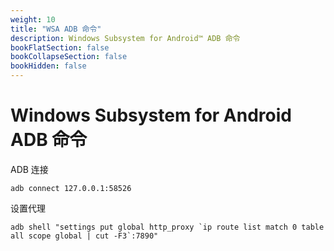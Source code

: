 ```yaml
---
weight: 10
title: "WSA ADB 命令"
description: Windows Subsystem for Android™️ ADB 命令
bookFlatSection: false
bookCollapseSection: false
bookHidden: false
---
```


# Windows Subsystem for Android ADB 命令

ADB 连接

```
adb connect 127.0.0.1:58526
```

设置代理

```
adb shell "settings put global http_proxy `ip route list match 0 table all scope global | cut -F3`:7890"
```

